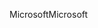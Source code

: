 <span data-ttu-id="6d5a3-101">Microsoft</span><span class="sxs-lookup"><span data-stu-id="6d5a3-101">Microsoft</span></span>